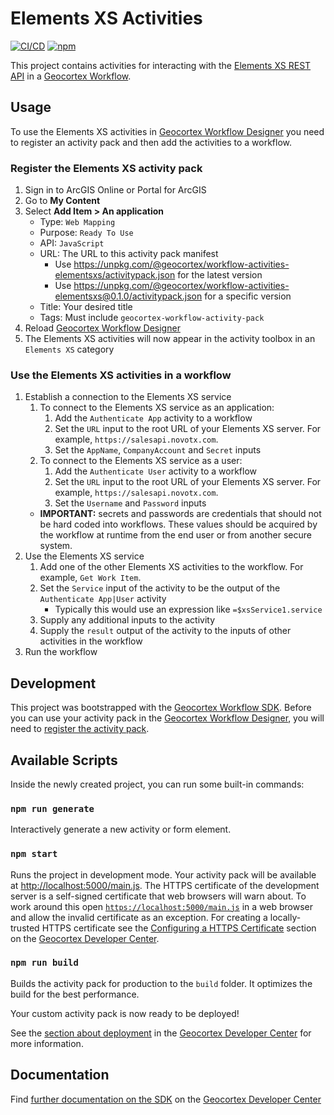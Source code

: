 # Elements XS Activities

[![CI/CD](https://github.com/geocortex/workflow-activities-elementsxs/workflows/CI/CD/badge.svg)](https://github.com/geocortex/workflow-activities-elementsxs/actions) 
[![npm](https://img.shields.io/npm/v/@geocortex/workflow-activities-elementsxs)](https://www.npmjs.com/package/@geocortex/workflow-activities-elementsxs)

This project contains activities for interacting with the [Elements XS REST API](https://salesapi.novotx.com/) in a [Geocortex Workflow](https://www.geocortex.com/products/geocortex-workflow/).

## Usage

To use the Elements XS activities in [Geocortex Workflow Designer](https://apps.geocortex.com/workflow/designer/) you need to register an activity pack and then add the activities to a workflow.

### Register the Elements XS activity pack

1. Sign in to ArcGIS Online or Portal for ArcGIS
1. Go to **My Content**
1. Select **Add Item > An application**
   - Type: `Web Mapping`
   - Purpose: `Ready To Use`
   - API: `JavaScript`
   - URL: The URL to this activity pack manifest
     - Use https://unpkg.com/@geocortex/workflow-activities-elementsxs/activitypack.json for the latest version
     - Use https://unpkg.com/@geocortex/workflow-activities-elementsxs@0.1.0/activitypack.json for a specific version
   - Title: Your desired title
   - Tags: Must include `geocortex-workflow-activity-pack`
1. Reload [Geocortex Workflow Designer](https://apps.geocortex.com/workflow/designer/)
1. The Elements XS activities will now appear in the activity toolbox in an `Elements XS` category

### Use the Elements XS activities in a workflow

1. Establish a connection to the Elements XS service
    1. To connect to the Elements XS service as an application:
       1. Add the `Authenticate App` activity to a workflow
       1. Set the `URL` input to the root URL of your Elements XS server. For example, `https://salesapi.novotx.com`.
       1. Set the `AppName`, `CompanyAccount` and `Secret` inputs
    1. To connect to the Elements XS service as a user:
       1. Add the `Authenticate User` activity to a workflow
       1. Set the `URL` input to the root URL of your Elements XS server. For example, `https://salesapi.novotx.com`.
       1. Set the `Username` and `Password` inputs
    - **IMPORTANT:** secrets and passwords are credentials that should not be hard coded into workflows. These values should be acquired by the workflow at runtime from the end user or from another secure system.
1. Use the Elements XS service
    1. Add one of the other Elements XS activities to the workflow. For example, `Get Work Item`.
    1. Set the `Service` input of the activity to be the output of the `Authenticate App|User` activity
        - Typically this would use an expression like `=$xsService1.service`
    1. Supply any additional inputs to the activity
    1. Supply the `result` output of the activity to the inputs of other activities in the workflow
1. Run the workflow

## Development

This project was bootstrapped with the [Geocortex Workflow SDK](https://github.com/geocortex/vertigis-workflow-sdk). Before you can use your activity pack in the [Geocortex Workflow Designer](https://apps.geocortex.com/workflow/designer/), you will need to [register the activity pack](https://developers.geocortex.com/docs/workflow/sdk-web-overview#register-the-activity-pack).

## Available Scripts

Inside the newly created project, you can run some built-in commands:

### `npm run generate`

Interactively generate a new activity or form element.

### `npm start`

Runs the project in development mode. Your activity pack will be available at [http://localhost:5000/main.js](http://localhost:5000/main.js). The HTTPS certificate of the development server is a self-signed certificate that web browsers will warn about. To work around this open [`https://localhost:5000/main.js`](https://localhost:5000/main.js) in a web browser and allow the invalid certificate as an exception. For creating a locally-trusted HTTPS certificate see the [Configuring a HTTPS Certificate](https://developers.geocortex.com/docs/workflow/sdk-web-overview/#configuring-a-https-certificate) section on the [Geocortex Developer Center](https://developers.geocortex.com/docs/workflow/overview/).

### `npm run build`

Builds the activity pack for production to the `build` folder. It optimizes the build for the best performance.

Your custom activity pack is now ready to be deployed!

See the [section about deployment](https://developers.geocortex.com/docs/workflow/sdk-web-overview/#deployment) in the [Geocortex Developer Center](https://developers.geocortex.com/docs/workflow/overview/) for more information.

## Documentation

Find [further documentation on the SDK](https://developers.geocortex.com/docs/workflow/sdk-web-overview/) on the [Geocortex Developer Center](https://developers.geocortex.com/docs/workflow/overview/)
